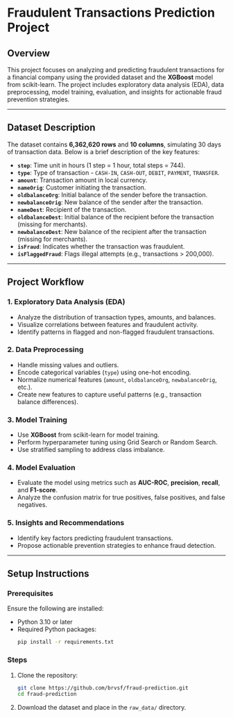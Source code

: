 # Fraudulent Transactions Prediction Project

## Overview
This project focuses on analyzing and predicting fraudulent transactions for a financial company using the provided dataset and the **XGBoost** model from scikit-learn. The project includes exploratory data analysis (EDA), data preprocessing, model training, evaluation, and insights for actionable fraud prevention strategies.

---

## Dataset Description

The dataset contains **6,362,620 rows** and **10 columns**, simulating 30 days of transaction data. Below is a brief description of the key features:

- **`step`**: Time unit in hours (1 step = 1 hour, total steps = 744).
- **`type`**: Type of transaction - `CASH-IN`, `CASH-OUT`, `DEBIT`, `PAYMENT`, `TRANSFER`.
- **`amount`**: Transaction amount in local currency.
- **`nameOrig`**: Customer initiating the transaction.
- **`oldbalanceOrg`**: Initial balance of the sender before the transaction.
- **`newbalanceOrig`**: New balance of the sender after the transaction.
- **`nameDest`**: Recipient of the transaction.
- **`oldbalanceDest`**: Initial balance of the recipient before the transaction (missing for merchants).
- **`newbalanceDest`**: New balance of the recipient after the transaction (missing for merchants).
- **`isFraud`**: Indicates whether the transaction was fraudulent.
- **`isFlaggedFraud`**: Flags illegal attempts (e.g., transactions > 200,000).

---

## Project Workflow

### 1. **Exploratory Data Analysis (EDA)**
   - Analyze the distribution of transaction types, amounts, and balances.
   - Visualize correlations between features and fraudulent activity.
   - Identify patterns in flagged and non-flagged fraudulent transactions.

### 2. **Data Preprocessing**
   - Handle missing values and outliers.
   - Encode categorical variables (`type`) using one-hot encoding.
   - Normalize numerical features (`amount`, `oldbalanceOrg`, `newbalanceOrig`, etc.).
   - Create new features to capture useful patterns (e.g., transaction balance differences).

### 3. **Model Training**
   - Use **XGBoost** from scikit-learn for model training.
   - Perform hyperparameter tuning using Grid Search or Random Search.
   - Use stratified sampling to address class imbalance.

### 4. **Model Evaluation**
   - Evaluate the model using metrics such as **AUC-ROC**, **precision**, **recall**, and **F1-score**.
   - Analyze the confusion matrix for true positives, false positives, and false negatives.

### 5. **Insights and Recommendations**
   - Identify key factors predicting fraudulent transactions.
   - Propose actionable prevention strategies to enhance fraud detection.

---

## Setup Instructions

### Prerequisites
Ensure the following are installed:
- Python 3.10 or later
- Required Python packages:
  ```bash
  pip install -r requirements.txt

### Steps

1. Clone the repository:
   ```bash
   git clone https://github.com/brvsf/fraud-prediction.git
   cd fraud-prediction

2. Download the dataset and place in the `raw_data/` directory.
